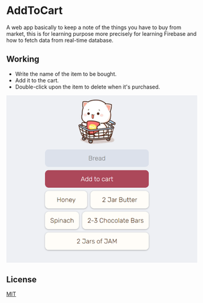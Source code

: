 # AddToCart
A web app basically to keep a note of the things you have to buy from market, this is for learning purpose more precisely for learning Firebase and how to fetch data from real-time database.

## Working
* Write the name of the item to be bought.
* Add it to the cart.
* Double-click upon the item to delete when it's purchased.

![alt text](img/addToCart.png)

## License
[MIT](https://choosealicense.com/licenses/mit/)